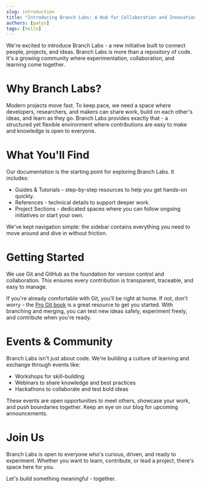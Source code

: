 ```yaml
---
slug: introduction
title: "Introducing Branch Labs: A Hub for Collaboration and Innovation"
authors: [patys]
tags: [hello]
---
```


We're excited to introduce Branch Labs - a new initiative built to connect people, projects, and ideas. Branch Labs is more than a repository of code. It's a growing community where experimentation, collaboration, and learning come together.

# Why Branch Labs?

Modern projects move fast. To keep pace, we need a space where developers, researchers, and makers can share work, build on each other's ideas, and learn as they go. Branch Labs provides exactly that - a structured yet flexible environment where contributions are easy to make and knowledge is open to everyone.

# What You'll Find

Our documentation is the starting point for exploring Branch Labs. It includes:
- Guides & Tutorials - step-by-step resources to help you get hands-on quickly.
- References - technical details to support deeper work.
- Project Sections - dedicated spaces where you can follow ongoing initiatives or start your own.

We've kept navigation simple: the sidebar contains everything you need to move around and dive in without friction.

# Getting Started

We use Git and GitHub as the foundation for version control and collaboration. This ensures every contribution is transparent, traceable, and easy to manage.

If you're already comfortable with Git, you'll be right at home. If not, don't worry - the [Pro Git book](https://git-scm.com/book/en/v2) is a great resource to get you started. With branching and merging, you can test new ideas safely, experiment freely, and contribute when you're ready.

# Events & Community

Branch Labs isn't just about code. We're building a culture of learning and exchange through events like:
- Workshops for skill-building
- Webinars to share knowledge and best practices
- Hackathons to collaborate and test bold ideas

These events are open opportunities to meet others, showcase your work, and push boundaries together. Keep an eye on our blog for upcoming announcements.

# Join Us

Branch Labs is open to everyone who's curious, driven, and ready to experiment. Whether you want to learn, contribute, or lead a project, there's space here for you.

Let's build something meaningful - together.